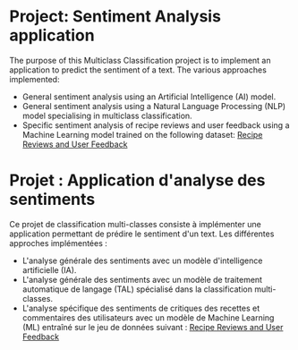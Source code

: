 # Project: Sentiment Analysis application

The purpose of this Multiclass Classification project is to implement an application to predict the sentiment of a text.
The various approaches implemented:
- General sentiment analysis using an Artificial Intelligence (AI) model.
- General sentiment analysis using a Natural Language Processing (NLP) model specialising in multiclass classification.
- Specific sentiment analysis of recipe reviews and user feedback using a Machine Learning model trained on the following dataset: [Recipe Reviews and User Feedback](https://archive.ics.uci.edu/dataset/911/recipe+reviews+and+user+feedback+dataset/)


# Projet : Application d'analyse des sentiments

Ce projet de classification multi-classes consiste à implémenter une application permettant de prédire le sentiment d'un text.
Les différentes approches implémentées :
- L'analyse générale des sentiments avec un modèle d'intelligence artificielle (IA).
- L'analyse générale des sentiments avec un modèle de traitement automatique de langage (TAL) spécialisé dans la classification multi-classes.
- L'analyse spécifique des sentiments de critiques des recettes et commentaires des utilisateurs avec un modèle de Machine Learning (ML) entraîné sur le jeu de données suivant : [Recipe Reviews and User Feedback](https://archive.ics.uci.edu/dataset/911/recipe+reviews+and+user+feedback+dataset/) 
